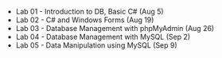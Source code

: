 - Lab 01 - Introduction to DB, Basic C# (Aug 5)
- Lab 02 - C# and Windows Forms (Aug 19)
- Lab 03 - Database Management with phpMyAdmin (Aug 26)
- Lab 04 - Database Management with MySQL (Sep 2)
- Lab 05 - Data Manipulation using MySQL (Sep 9)